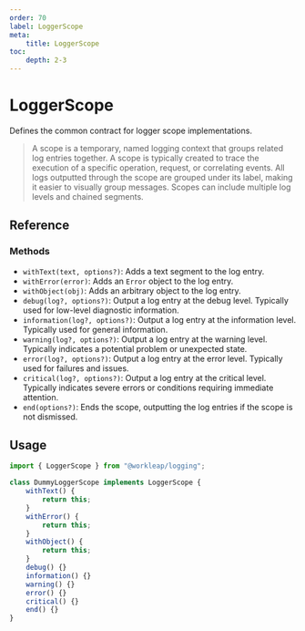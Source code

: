 ```yaml
---
order: 70
label: LoggerScope
meta:
    title: LoggerScope
toc:
    depth: 2-3
---
```


# LoggerScope

Defines the common contract for logger scope implementations.

> A scope is a temporary, named logging context that groups related log entries together. A scope is typically created to trace the execution of a specific operation, request, or correlating events. All logs outputted through the scope are grouped under its label, making it easier to visually group messages. Scopes can include multiple log levels and chained segments.

## Reference

### Methods

- `withText(text, options?)`: Adds a text segment to the log entry.
- `withError(error)`: Adds an `Error` object to the log entry.
- `withObject(obj)`: Adds an arbitrary object to the log entry.
- `debug(log?, options?)`: Output a log entry at the debug level. Typically used for low-level diagnostic information.
- `information(log?, options?)`: Output a log entry at the information level. Typically used for general information.
- `warning(log?, options?)`: Output a log entry at the warning level. Typically indicates a potential problem or unexpected state.
- `error(log?, options?)`: Output a log entry at the error level. Typically used for failures and issues.
- `critical(log?, options?)`: Output a log entry at the critical level. Typically indicates severe errors or conditions requiring immediate attention.
- `end(options?)`: Ends the scope, outputting the log entries if the scope is not dismissed.

## Usage

```ts
import { LoggerScope } from "@workleap/logging";

class DummyLoggerScope implements LoggerScope {
    withText() {
        return this;
    }
    withError() {
        return this;
    }
    withObject() {
        return this;
    }
    debug() {}
    information() {}
    warning() {}
    error() {}
    critical() {}
    end() {}
}
```
